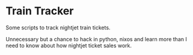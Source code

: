 # Train Tracker

Some scripts to track nightjet train tickets.

Unnecessary but a chance to hack in python, nixos and learn more than I need to know about how nightjet ticket sales work.
